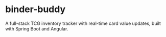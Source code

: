 # binder-buddy
A full-stack TCG inventory tracker with real-time card value updates, built with Spring Boot and Angular.
